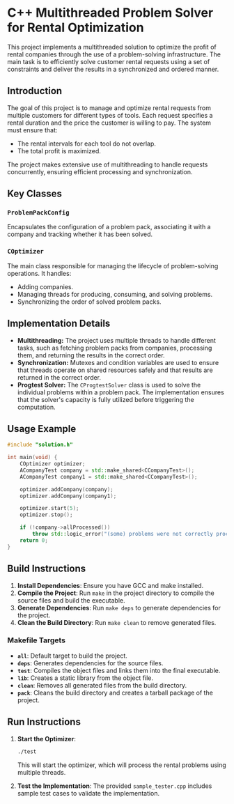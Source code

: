 # C++ Multithreaded Problem Solver for Rental Optimization

This project implements a multithreaded solution to optimize the profit of rental companies through the use of a problem-solving infrastructure. The main task is to efficiently solve customer rental requests using a set of constraints and deliver the results in a synchronized and ordered manner.



## Introduction

The goal of this project is to manage and optimize rental requests from multiple customers for different types of tools. Each request specifies a rental duration and the price the customer is willing to pay. The system must ensure that:
- The rental intervals for each tool do not overlap.
- The total profit is maximized.

The project makes extensive use of multithreading to handle requests concurrently, ensuring efficient processing and synchronization.

## Key Classes

### `ProblemPackConfig`
Encapsulates the configuration of a problem pack, associating it with a company and tracking whether it has been solved.

### `COptimizer`
The main class responsible for managing the lifecycle of problem-solving operations. It handles:
- Adding companies.
- Managing threads for producing, consuming, and solving problems.
- Synchronizing the order of solved problem packs.

## Implementation Details

- **Multithreading:** The project uses multiple threads to handle different tasks, such as fetching problem packs from companies, processing them, and returning the results in the correct order.
- **Synchronization:** Mutexes and condition variables are used to ensure that threads operate on shared resources safely and that results are returned in the correct order.
- **Progtest Solver:** The `CProgtestSolver` class is used to solve the individual problems within a problem pack. The implementation ensures that the solver's capacity is fully utilized before triggering the computation.

## Usage Example

```cpp
#include "solution.h"

int main(void) {
    COptimizer optimizer;
    ACompanyTest company = std::make_shared<CCompanyTest>();
    ACompanyTest company1 = std::make_shared<CCompanyTest>();

    optimizer.addCompany(company);
    optimizer.addCompany(company1);

    optimizer.start(5);
    optimizer.stop();

    if (!company->allProcessed())
        throw std::logic_error("(some) problems were not correctly processed");
    return 0;
}
```
## **Build Instructions** 
1. **Install Dependencies**: Ensure you have GCC and make installed.
2. **Compile the Project**: Run `make` in the project directory to compile the source files and build the executable.
3. **Generate Dependencies**: Run `make deps` to generate dependencies for the project.
4. **Clean the Build Directory**: Run `make clean` to remove generated files.

### **Makefile Targets** 
- **`all`**: Default target to build the project.
- **`deps`**: Generates dependencies for the source files.
- **`test`**: Compiles the object files and links them into the final executable.
- **`lib`**: Creates a static library from the object file.
- **`clean`**: Removes all generated files from the build directory.
- **`pack`**: Cleans the build directory and creates a tarball package of the project.

## **Run Instructions** 
1. **Start the Optimizer**:
   ```sh
   ./test
   ```
   This will start the optimizer, which will process the rental problems using multiple threads.

2. **Test the Implementation**:
   The provided `sample_tester.cpp` includes sample test cases to validate the implementation.
